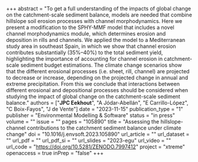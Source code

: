+++
abstract = "To get a full understanding of the impacts of global change on the catchment-scale sediment balance, models are needed that combine hillslope soil erosion processes with channel morphodynamics. Here we present a modification to the SPHY-MMF model that includes a novel channel morphodynamics module, which determines erosion and deposition in rills and channels. We applied the model to a Mediterranean study area in southeast Spain, in which we show that channel erosion contributes substantially (35%–40%) to the total sediment yield, highlighting the importance of accounting for channel erosion in catchment-scale sediment budget estimations. The climate change scenarios show that the different erosional processes (i.e. sheet, rill, channel) are projected to decrease or increase, depending on the projected change in annual and extreme precipitation. From this we conclude that interactions between different erosional and depositional processes should be considered when studying the impact of global change on the catchment-scale sediment balance."
authors = ["**JPC Eekhout**", "A Jódar-Abellán", "E Carrillo-López", "C Boix-Fayos", "J de Vente"]
date = "2023-11-15"
publication_type = "1"
publisher = "Environmental Modelling & Software"
status = "in press"
volume = ""
issue = ""
pages = "105890"
title = "Assessing the hillslope-channel contributions to the catchment sediment balance under climate change"
doi = "10.1016/j.envsoft.2023.105890"
url_article = ""
url_dataset = ""
url_pdf = ""
url_pdf_si = ""
url_slides = "2023-egu"
url_video = ""
url_code = "https://doi.org/10.5281/ZENODO.7997412"
project = "xtreme"
openaccess = true
inPrep = "false"
+++